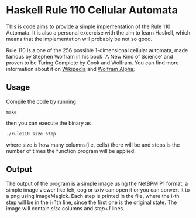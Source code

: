 # Haskell Rule 110 Cellular Automata

This is code aims to provide a simple implementation of the Rule 110 Automata. It is also a personal excercise with the aim to learn Haskell, which means that the implementation will probably be not so good.

Rule 110 is a one of the 256 possible 1-dimensional cellular automata, made famous by Stephen Wolfram in his book `A New Kind of Science' and proven to be Turing Complete by Cook and Wolfram.
You can find more information about it on [Wikipedia](https://en.wikipedia.org/wiki/Rule_110) and [Wolfram Alpha](http://mathworld.wolfram.com/Rule110.html);


## Usage

Compile the code by running
```
make
```
then you can execute the binary as
```
./rule110 size step
```
where size is how many columns(i.e. cells) there will be and steps is the number of times the function program will be applied.

## Output

The output of the program is a simple image using the NetBPM P1 format, a simple image viewer like feh, eog or sxiv can open it or you can convert it to a png using ImageMagick.
Each step is printed in the file, where the i-th step will be in the i+1th line, since the first one is the original state. The image will contain _size_ columns and _step+1_ lines.



